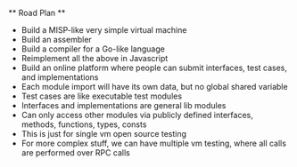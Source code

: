** Road Plan **

- Build a MISP-like very simple virtual machine
- Build an assembler
- Build a compiler for a Go-like language
- Reimplement all the above in Javascript
- Build an online platform where people can submit interfaces, test cases, and implementations
- Each module import will have its own data, but no global shared variable
- Test cases are like executable test modules
- Interfaces and implementations are general lib modules
- Can only access other modules via publicly defined interfaces, methods, functions, types, consts
- This is just for single vm open source testing
- For more complex stuff, we can have multiple vm testing, where all calls are performed over RPC calls